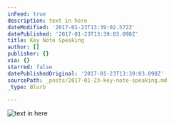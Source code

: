 ```yaml
---
inFeed: true
description: text in here
dateModified: '2017-01-23T13:39:02.572Z'
datePublished: '2017-01-23T13:39:03.098Z'
title: Key Note Speaking
author: []
publisher: {}
via: {}
starred: false
datePublishedOriginal: '2017-01-23T13:39:03.098Z'
sourcePath: _posts/2017-01-23-key-note-speaking.md
_type: Blurb

---
```

![text in here](https://the-grid-user-content.s3-us-west-2.amazonaws.com/b948877c-e994-4e04-ab3e-1e9da182f6b8.jpg)